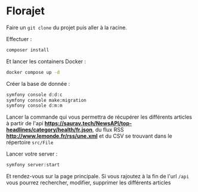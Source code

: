 # Florajet

Faire un `git clone` du projet puis aller à la racine.

Effectuer :

```bash
composer install
```

Et lancer les containers Docker :

```bash
docker compose up -d
```

Créer la base de donnée :

```bash
symfony console d:d:c
symfony console make:migration
symfony console d:m:m
```

Lancer la commande qui vous permettra de récupérer les différents articles à partir de l'api **https://saurav.tech/NewsAPI/top-headlines/category/health/fr.json**,
du flux RSS **http://www.lemonde.fr/rss/une.xml** et du CSV se trouvant dans le répertoire `src/File`

Lancer votre server :

```bash
symfony server:start
```

Et rendez-vous sur la page principale. Si vous rajoutez à la fin de l'url `/api` vous pourrez rechercher, modifier, supprimer les différents articles

